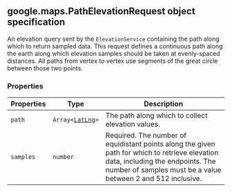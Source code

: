 <h2 id="PathElevationRequest">
google.maps.PathElevationRequest
object specification
</h2><p>An elevation query sent by the <code>ElevationService</code> containing the path along which to return sampled data. This request defines a continuous path along the earth along which elevation samples should be taken at evenly-spaced distances. All paths from vertex to vertex use segments of the great circle between those two points.</p><h3 id="devsite_header_136">Properties</h3><table summary="interface PathElevationRequest - Properties" width="100%">
<thead>
<tr><th>Properties</th>
<th>Type</th>
<th>Description</th>
</tr></thead>
<tbody>
<tr>
<td><code>path</code></td>
<td><code>Array&lt;<a href="https://github.com/amenadiel/google-maps-documentation/blob/master/docs/google.maps.LatLng.md">LatLng</a>&gt;</code></td>
<td>The path along which to collect elevation values.</td>
</tr>
<tr>
<td><code>samples</code></td>
<td><code>number</code></td>
<td>Required. The number of equidistant points along the given path for which to retrieve elevation data, including the endpoints. The number of samples must be a value between 2 and 512 inclusive.</td>
</tr>
</tbody>
</table>